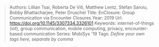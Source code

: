 > Authors: Lillian Tsai, Roberta De Viti, Matthew Lentz, Stefan Saroiu, Bobby Bhattacharjee, Peter Druschel
> Title: EnClosure: Group Communication via Encounter Closures
> Year: 2019
> Url: https://doi.org/10.1145/3307334.3326101
> Keywords: internet-of-things (iot), group communication, mobile computing, privacy, encounter-based communication
> Series: MobiSys '19
> Tags: *Define your own tags here, separate by comma*